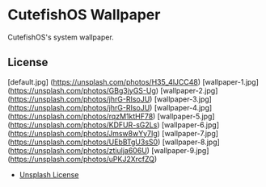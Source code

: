 # CutefishOS Wallpaper

CutefishOS's system wallpaper.

## License

[default.jpg] (https://unsplash.com/photos/H35_4lJCC48)
[wallpaper-1.jpg] (https://unsplash.com/photos/GBg3jyGS-Ug)
[wallpaper-2.jpg] (https://unsplash.com/photos/jhrG-RIsoJU)
[wallpaper-3.jpg] (https://unsplash.com/photos/jhrG-RIsoJU)
[wallpaper-4.jpg] (https://unsplash.com/photos/rqzM1ktHF78)
[wallpaper-5.jpg] (https://unsplash.com/photos/KDFUR-sG2Ls)
[wallpaper-6.jpg] (https://unsplash.com/photos/Jmsw8wYy7Ig)
[wallpaper-7.jpg] (https://unsplash.com/photos/UEbBTgU3sS0)
[wallpaper-8.jpg] (https://unsplash.com/photos/ztiulja606U)
[wallpaper-9.jpg] (https://unsplash.com/photos/uPKJ2XrcfZQ)

* [Unsplash License](https://unsplash.com/license)
